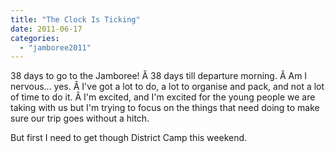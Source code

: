 ```yaml
---
title: "The Clock Is Ticking"
date: 2011-06-17
categories: 
  - "jamboree2011"
---
```


38 days to go to the Jamboree! Â 38 days till departure morning. Â Am I nervous... yes. Â I've got a lot to do, a lot to organise and pack, and not a lot of time to do it. Â I'm excited, and I'm excited for the young people we are taking with us but I'm trying to focus on the things that need doing to make sure our trip goes without a hitch.

But first I need to get though District Camp this weekend.
